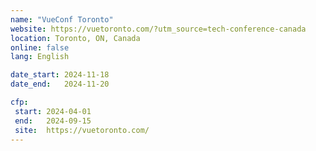 ```yaml
---
name: "VueConf Toronto"
website: https://vuetoronto.com/?utm_source=tech-conference-canada
location: Toronto, ON, Canada
online: false
lang: English

date_start: 2024-11-18
date_end:   2024-11-20

cfp:
 start: 2024-04-01
 end:   2024-09-15
 site:  https://vuetoronto.com/
---
```

